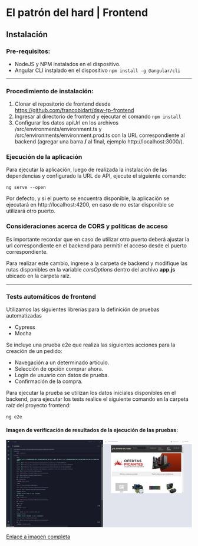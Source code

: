 # El patrón del hard | Frontend

## Instalación 
### Pre-requisitos:

* NodeJS y NPM instalados en el dispositivo.
* Angular CLI instalado en el dispositivo ``` npm install -g @angular/cli ```

---

### Procedimiento de instalación:

1. Clonar el repositorio de frontend desde https://github.com/francobidart/dsw-tp-frontend
2. Ingresar al directorio de frontend y ejecutar el comando ``` npm install ```
3. Configurar los datos apiUrl en los archivos /src/environments/environment.ts y /src/environments/environment.prod.ts con la URL correspondiente al backend (agregar una barra **/** al final, ejemplo http://localhost:3000/).

### Ejecución de la aplicación

Para ejecutar la aplicación, luego de realizada la instalación de las dependencias y configurado la URL de API, ejecute el siguiente comando:

```
ng serve --open
```

Por defecto, y si el puerto se encuentra disponible, la aplicación se ejecutará en http://localhost:4200, en caso de no estar disponible se utilizará otro puerto.

### Consideraciones acerca de CORS y politicas de acceso

Es importante recordar que en caso de utilizar otro puerto deberá ajustar la url correspondiente en el backend para permitir el acceso desde el puerto correspondiente.

Para realizar este cambio, ingrese a la carpeta de backend y modifique las rutas disponibles en la variable _corsOptions_ dentro del archivo **app.js** ubicado en la carpeta raíz.

---

### Tests automáticos de frontend

Utilizamos las siguientes librerías para la definición de pruebas automatizadas
* Cypress
* Mocha

Se incluye una prueba e2e que realiza las siguientes acciones para la creación de un pedido:

* Navegación a un determinado artículo.
* Selección de opción comprar ahora.
* Login de usuario con datos de prueba.
* Confirmación de la compra.


Para ejecutar la prueba se utilizan los datos iniciales disponibles en el backend, para ejecutar los tests realice el siguiente comando en la carpeta
raíz del proyecto frontend:

```
ng e2e
```

#### Imagen de verificación de resultados de la ejecución de las pruebas:

![image](./img/ejecucion_e2e_crear_pedido.png)

[Enlace a imagen completa](LINK)
